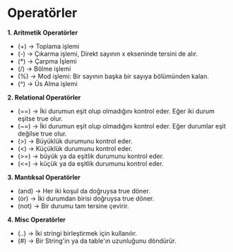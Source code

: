 # Operatörler

**1. Aritmetik Operatörler**<br />
* (+) -> Toplama işlemi
* (-) -> Çıkarma işlemi, Direkt sayının x ekseninde tersini de alır.
* (*) -> Çarpma İşlemi
* (/) -> Bölme işlemi
* (%) -> Mod işlemi: Bir sayının başka bir sayıya bölümünden kalan.
* (^) -> Üs Alma işlemi

**2. Relational Operatörler**<br />
* (==) -> İki durumun eşit olup olmadığını kontrol eder. Eğer iki durum eşitse true olur.
* (~=) -> İki durumun eşit olup olmadığını kontrol eder. Eğer durumlar eşit değilse true olur.
* (>)  -> Büyüklük durumunu kontrol eder.
* (<)  -> Küçüklük durumunu kontrol eder.
* (>=) -> büyük ya da eşitlik durumunu kontrol eder.
* (<=) -> küçük ya da eşitlik durumunu kontrol eder.

**3. Mantıksal Operatörler**<br />
* (and) -> Her iki koşul da doğruysa true döner.
* (or)  -> İki durumdan birisi doğruysa true döner.
* (not) -> Bir durumu tam tersine çevirir.

**4. Misc Operatörler**<br />
* (..) -> İki stringi birleştirmek için kullanılır.
* (#)  -> Bir String'in ya da table'ın uzunluğunu döndürür. 